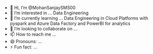 - 👋 Hi, I’m @MohanSanjaySMS00
- 👀 I’m interested in ... Data Engineering 
- 🌱 I’m currently learning ... Data Engineering in Cloud Platforms with pyspark and Azure Data Factory and PowerBI for analytics
- 💞️ I’m looking to collaborate on ...
- 📫 How to reach me ...
- 😄 Pronouns: ...
- ⚡ Fun fact: ...

<!---
MohanSanjaySMS00/MohanSanjaySMS00 is a ✨ special ✨ repository because its `README.md` (this file) appears on your GitHub profile.
You can click the Preview link to take a look at your changes.
--->

